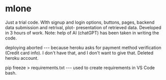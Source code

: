 # mlone
Just a trial code. WIth signup and login options, buttons, pages, backend data submission and retrival, plot- presentation of retrieved data. 
Developed in 3 hours of work. Note: help of AI (chatGPT) has been taken in writing the code. 

deploying aborted --- because heroku asks for payment method verification (Credit card info). I don't have that, and I don't want to give that. Deleted heroku account. 

pip freeze > requirements.txt  --- used to create requirements in VS Code bash. 